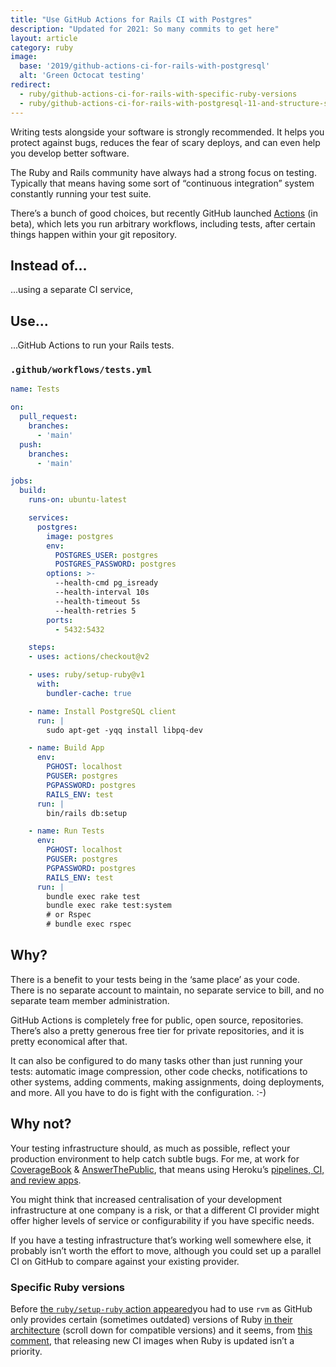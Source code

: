 ```yaml
---
title: "Use GitHub Actions for Rails CI with Postgres"
description: "Updated for 2021: So many commits to get here"
layout: article
category: ruby
image:
  base: '2019/github-actions-ci-for-rails-with-postgresql'
  alt: 'Green Octocat testing'
redirect:
  - ruby/github-actions-ci-for-rails-with-specific-ruby-versions
  - ruby/github-actions-ci-for-rails-with-postgresql-11-and-structure-sql
---
```


Writing tests alongside your software is strongly recommended. It helps you protect against bugs, reduces the fear of scary deploys, and can even help you develop better software.

The Ruby and Rails community have always had a strong focus on testing. Typically that means having some sort of “continuous integration” system constantly running your test suite.

There’s a bunch of good choices, but recently GitHub launched [Actions](https://github.com/features/actions) (in beta), which lets you run arbitrary workflows, including tests, after certain things happen within your git repository.


## Instead of...

...using a separate CI service,


## Use...

...GitHub Actions to run your Rails tests.

### `.github/workflows/tests.yml`

```yml
name: Tests

on:
  pull_request:
    branches:
      - 'main'
  push:
    branches:
      - 'main'

jobs:
  build:
    runs-on: ubuntu-latest

    services:
      postgres:
        image: postgres
        env:
          POSTGRES_USER: postgres
          POSTGRES_PASSWORD: postgres
        options: >-
          --health-cmd pg_isready
          --health-interval 10s
          --health-timeout 5s
          --health-retries 5
        ports:
          - 5432:5432

    steps:
    - uses: actions/checkout@v2

    - uses: ruby/setup-ruby@v1
      with:
        bundler-cache: true

    - name: Install PostgreSQL client
      run: |
        sudo apt-get -yqq install libpq-dev

    - name: Build App
      env:
        PGHOST: localhost
        PGUSER: postgres
        PGPASSWORD: postgres
        RAILS_ENV: test
      run: |
        bin/rails db:setup

    - name: Run Tests
      env:
        PGHOST: localhost
        PGUSER: postgres
        PGPASSWORD: postgres
        RAILS_ENV: test
      run: |
        bundle exec rake test
        bundle exec rake test:system
        # or Rspec
        # bundle exec rspec
```


## Why?

There is a benefit to your tests being in the ‘same place’ as your code. There is no separate account to maintain, no separate service to bill, and no separate team member administration.

GitHub Actions is completely free for public, open source, repositories. There’s also a pretty generous free tier for private repositories, and it is pretty economical after that.

It can also be configured to do many tasks other than just running your tests: automatic image compression, other code checks, notifications to other systems, adding comments, making assignments, doing deployments, and more. All you have to do is fight with the configuration. :-)


## Why not?

Your testing infrastructure should, as much as possible, reflect your production environment to help catch subtle bugs. For me, at work for [CoverageBook](https://coveragebook.com) & [AnswerThePublic](https://answerthepublic.com), that means using Heroku’s [pipelines, CI, and review apps](https://www.heroku.com/flow).

You might think that increased centralisation of your development infrastructure at one company is a risk, or that a different CI provider might offer higher levels of service or configurability if you have specific needs.

If you have a testing infrastructure that’s working well somewhere else, it probably isn’t worth the effort to move, although you could set up a parallel CI on GitHub to compare against your existing provider.


### Specific Ruby versions

Before [the `ruby/setup-ruby` action appeared](https://github.com/ruby/setup-ruby)you had to use `rvm` as GitHub only provides certain (sometimes outdated) versions of Ruby [in their architecture](https://docs.github.com/en/free-pro-team@latest/actions/reference/specifications-for-github-hosted-runners#supported-software) (scroll down for compatible versions) and it seems, from [this comment](https://github.com/actions/setup-ruby/issues/14#issuecomment-524020179), that releasing new CI images when Ruby is updated isn’t a priority.
